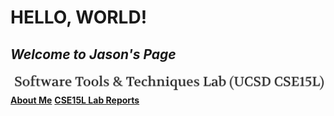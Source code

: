 # HELLO, WORLD!
## *Welcome to **Jason's Page***
![image](week0-lab1-report.PNG)
[**About Me**](https://github.com/jasonb1910)
[**CSE15L Lab Reports**](lab-report-1-week-0.md)


